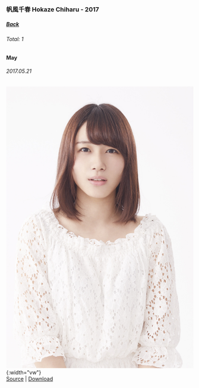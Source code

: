 ### 帆風千春 Hokaze Chiharu - 2017
##### [Back](HokazeChiharu.md)
###### Total: 1

#### May

###### 2017.05.21
![PreDebut_Chiharu](../../../Album/Pre-Debut/Chiharu.JPG){:width="vw"}  
[Source](https://nanabunnonijyuuni.fandom.com/wiki/Chiharu_Hokaze) | [Download](https://github.com/LYHPandaKing/227PhotoBackup/raw/master/Album/Pre-Debut/Chiharu.JPG)
